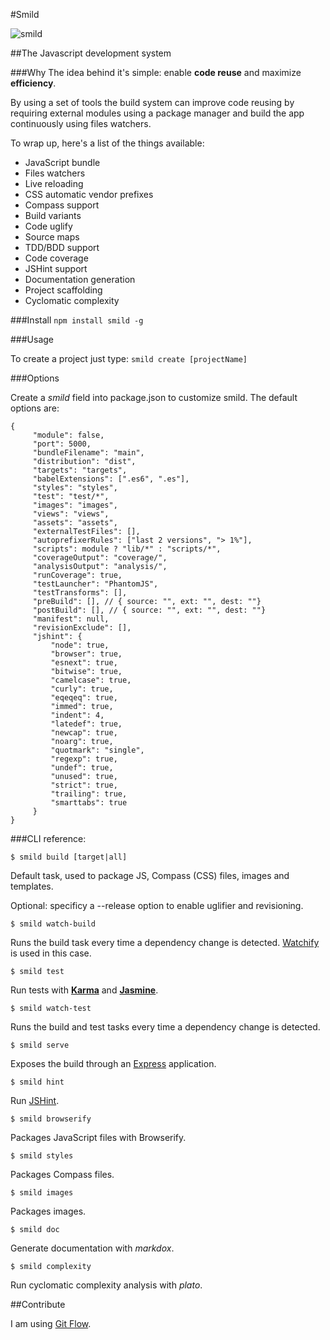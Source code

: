 #Smild

![smild](http://i62.tinypic.com/xf1cgk.png)

##The Javascript development system

###Why
The idea behind it's simple: enable **code reuse** and maximize **efficiency**.

By using a set of tools the build system can improve code reusing by requiring external modules using a package manager and build the app continuously using files watchers.

To wrap up, here's a list of the things available:

* JavaScript bundle
* Files watchers
* Live reloading
* CSS automatic vendor prefixes
* Compass support
* Build variants
* Code uglify
* Source maps
* TDD/BDD support
* Code coverage
* JSHint support
* Documentation generation
* Project scaffolding
* Cyclomatic complexity

###Install
`npm install smild -g`

###Usage

To create a project just type:
`smild create [projectName]`


###Options

Create a _smild_ field into package.json to customize smild. The default options are:

    {
         "module": false,
         "port": 5000,
         "bundleFilename": "main",
         "distribution": "dist",
         "targets": "targets",
         "babelExtensions": [".es6", ".es"],
         "styles": "styles",
         "test": "test/*",
         "images": "images",
         "views": "views",
         "assets": "assets",
         "externalTestFiles": [],
         "autoprefixerRules": ["last 2 versions", "> 1%"],
         "scripts": module ? "lib/*" : "scripts/*",
         "coverageOutput": "coverage/",
         "analysisOutput": "analysis/",
         "runCoverage": true,
         "testLauncher": "PhantomJS",
         "testTransforms": [],
         "preBuild": [], // { source: "", ext: "", dest: ""}
         "postBuild": [], // { source: "", ext: "", dest: ""}
         "manifest": null,
         "revisionExclude": [],
         "jshint": {
             "node": true,
             "browser": true,
             "esnext": true,
             "bitwise": true,
             "camelcase": true,
             "curly": true,
             "eqeqeq": true,
             "immed": true,
             "indent": 4,
             "latedef": true,
             "newcap": true,
             "noarg": true,
             "quotmark": "single",
             "regexp": true,
             "undef": true,
             "unused": true,
             "strict": true,
             "trailing": true,
             "smarttabs": true
         }
    }

###CLI reference:

`$ smild build [target|all]`

Default task, used to package JS, Compass (CSS) files, images and templates.

Optional: specificy a --release option to enable uglifier and revisioning.

`$ smild watch-build`

Runs the build task every time a dependency change is detected. [Watchify](https://github.com/substack/watchify) is used in this case.

`$ smild test`

Run tests with **[Karma](https://github.com/karma-runner/karma)** and **[Jasmine](http://jasmine.github.io/2.0/introduction.html)**.

`$ smild watch-test`

Runs the build and test tasks every time a dependency change is detected.

`$ smild serve`

Exposes the build through an [Express](http://expressjs.com/) application.

`$ smild hint`

Run [JSHint](http://www.jshint.com/).

`$ smild browserify`

Packages JavaScript files with Browserify.

`$ smild styles`

Packages Compass files.

`$ smild images`

Packages images.

`$ smild doc`

Generate documentation with *markdox*.

`$ smild complexity`

Run cyclomatic complexity analysis with *plato*.

##Contribute

I am using [Git Flow](https://github.com/nvie/gitflow).